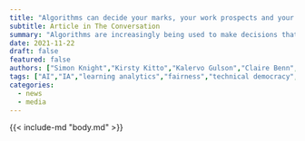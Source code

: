 ```yaml
---
title: "Algorithms can decide your marks, your work prospects and your financial security. How do you know they’re fair?"
subtitle: Article in The Conversation
summary: "Algorithms are increasingly being used to make decisions that have a lasting impact on our current and future lives. There is a growing public awareness that algorithms, especially those used in forms of artificial intelligence, need to be understood as raising issues of fairness. But while everyone may have a vernacular understanding of what is fair or unfair, when algorithms are used numerous trade-offs are involved."
date: 2021-11-22
draft: false
featured: false
authors: ["Simon Knight","Kirsty Kitto","Kalervo Gulson","Claire Benn","Teresa Swist","Gradient Institute"]
tags: ["AI","IA","learning analytics","fairness","technical democracy","algorithm game","sociomaterial"]
categories:
  - news
  - media
---
```


{{< include-md "body.md" >}}
